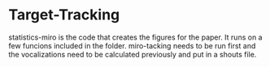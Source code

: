 # Target-Tracking
statistics-miro is the code that creates the figures for the paper. It runs on a few funcions included in the folder.
miro-tacking needs to be run first and the vocalizations need to be calculated previously and put in a shouts file.

